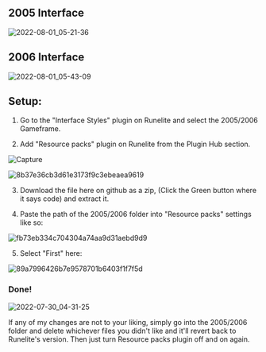 ## 2005 Interface
![2022-08-01_05-21-36](https://user-images.githubusercontent.com/104665265/182065857-afd9e1d4-1607-4f5a-b62c-b71e5378bd16.png)



## 2006 Interface
![2022-08-01_05-43-09](https://user-images.githubusercontent.com/104665265/182068086-bf1bd532-4ea9-45ee-a638-cdddda01d1a1.png)









## Setup: 

1. Go to the "Interface Styles" plugin on Runelite and select the 2005/2006 Gameframe.


2. Add "Resource packs" plugin on Runelite from the Plugin Hub section. 

![Capture](https://user-images.githubusercontent.com/104665265/181866292-5040da40-74b8-4539-9894-599cacb82bb2.PNG)

![8b37e36cb3d61e3173f9c3ebeaea9619](https://user-images.githubusercontent.com/104665265/181866340-7d73d3a4-9b9b-42dc-9c14-0e80ca1ec0a0.png)

3. Download the file here on github as a zip, (Click the Green button where it says code) and extract it.

4. Paste the path of the 2005/2006 folder into "Resource packs" settings like so: 

![fb73eb334c704304a74aa9d31aebd9d9](https://user-images.githubusercontent.com/104665265/181867508-4c1d53bb-ff18-4450-9e05-f222e7d7f23e.png)


5. Select "First" here: 

![89a7996426b7e9578701b6403f1f7f5d](https://user-images.githubusercontent.com/104665265/181866143-a81bef27-2329-4a6f-8a1d-e4ca0c13b899.png)

### Done! 

![2022-07-30_04-31-25](https://user-images.githubusercontent.com/104665265/181866903-d638b5a6-6fde-4ca5-a563-6d4816ebc27d.png)

If any of my changes are not to your liking, simply go into the 2005/2006 folder and delete whichever files you didn't like and it'll revert back to Runelite's version. Then just turn Resource packs plugin off and on again. 
